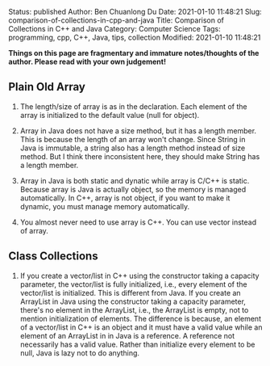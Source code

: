 Status: published
Author: Ben Chuanlong Du
Date: 2021-01-10 11:48:21
Slug: comparison-of-collections-in-cpp-and-java
Title: Comparison of Collections in C++ and Java
Category: Computer Science
Tags: programming, cpp, C++, Java, tips, collection
Modified: 2021-01-10 11:48:21

**Things on this page are fragmentary and immature notes/thoughts of the author. Please read with your own judgement!**
 

## Plain Old Array
1. The length/size of array is as in the declaration.
    Each element of the array is initialized to the default value (null for object).

2. Array in Java does not have a size method, 
    but it has a length member. 
    This is because the length of an array won't change.
    Since String in Java is immutable, 
    a string also has a length method instead of size method.
    But I think there inconsistent here, they should make String has a length member.

3. Array in Java is both static and dynatic while array is C/C++ is static. 
    Because array is Java is actually object, so the memory is managed automatically.
    In C++, array is not object, if you want to make it dynamic, you must manage memory automatically.

5. You almost never need to use array is C++. 
    You can use vector instead of array. 

## Class Collections

1. If you create a vector/list in C++ using the constructor taking a capacity parameter,
    the vector/list is fully initialized, 
    i.e., every element of the vector/list is initialized.
    This is different from Java.
    If you create an ArrayList in Java using the constructor taking a capacity parameter,
    there's no element in the ArrayList, i.e., the ArrayList is empty,
    not to mention initialization of elements.
    The difference is because, an element of a vector/list in C++ is an object 
    and it must have a valid value while an element of an ArrayList in in Java is a reference.
    A reference not necessarily has a valid value. 
    Rather than initialize every element to be null,
    Java is lazy not to do anything.
